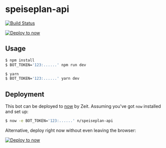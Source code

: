 # speiseplan-api

[![Build Status](https://travis-ci.org/n/speiseplan-api.svg?branch=master)](https://travis-ci.org/n/speiseplan-api)

[![Deploy to now](https://deploy.now.sh/static/button.svg)](https://deploy.now.sh/?repo=https://github.com/n/speiseplan-api)

## Usage

```sh
$ npm install
$ BOT_TOKEN='123:......' npm run dev
```

```sh
$ yarn
$ BOT_TOKEN='123:......' yarn dev
```

## Deployment

This bot can be deployed to [now](https://zeit.co/now) by Zeit.
Assuming you've got `now` installed and set up:

```sh
$ now -e BOT_TOKEN='123:......' n/speiseplan-api
```

Alternative, deploy right now without even leaving the browser:

[![Deploy to now](https://deploy.now.sh/static/button.svg)](https://deploy.now.sh/?repo=https://github.com/n/speiseplan-api)
